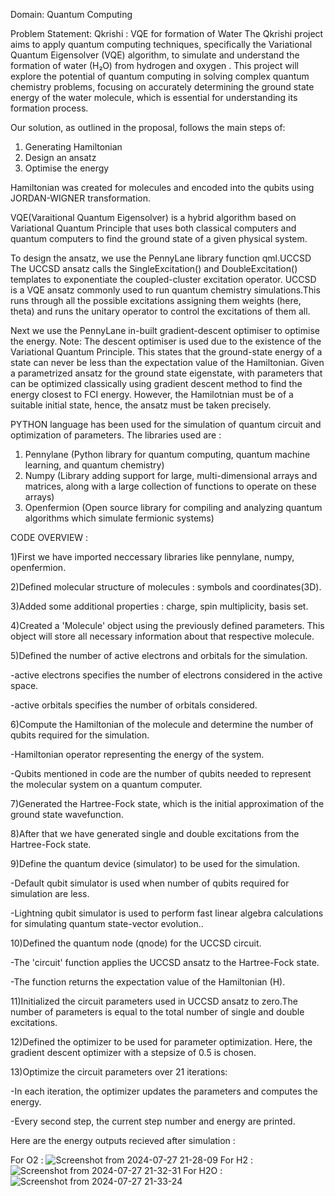 Domain: Quantum Computing

Problem Statement:
Qkrishi : VQE for formation of Water
The Qkrishi project aims to apply quantum computing techniques, specifically
the Variational Quantum Eigensolver (VQE) algorithm, to simulate and
understand the formation of water (H₂O) from hydrogen and oxygen . This
project will explore the potential of quantum computing in solving complex
quantum chemistry problems, focusing on accurately determining the ground
state energy of the water molecule, which is essential for understanding its
formation process.

Our solution, as outlined in the proposal, follows the main steps of:
1) Generating Hamiltonian
2) Design an ansatz
3) Optimise the energy

Hamiltonian was created for molecules and encoded into the qubits using JORDAN-WIGNER transformation.

VQE(Varaitional Quantum Eigensolver) is a hybrid algorithm based on Variational Quantum Principle that uses both classical computers and quantum computers to find the ground state of a given physical system.

To design the ansatz, we use the PennyLane library function qml.UCCSD
The UCCSD ansatz calls the SingleExcitation() and DoubleExcitation() templates to exponentiate the coupled-cluster excitation operator. UCCSD is a VQE ansatz commonly used to run quantum chemistry simulations.This runs through all the possible excitations assigning them weights (here, theta) and runs the unitary operator to control the excitations of them all.

Next we use the PennyLane in-built gradient-descent optimiser to optimise the energy.
Note: The descent optimiser is used due to the existence of the Variational Quantum Principle. This states that the ground-state energy of a state can never be less than the expectation value of the Hamiltonian.
Given a parametrized ansatz for the ground state eigenstate, with parameters that can be optimized classically using gradient descent method to find the energy closest to FCI energy.
However, the Hamilotnian must be of a suitable initial state, hence, the ansatz must be taken precisely.

PYTHON language has been used for the simulation of quantum circuit and optimization of parameters.
The libraries used are :
1) Pennylane (Python library for quantum computing, quantum machine learning, and quantum chemistry)
2) Numpy (Library adding support for large, multi-dimensional arrays and matrices, along with a large collection of functions to operate on these arrays)
3) Openfermion (Open source library for compiling and analyzing quantum algorithms which simulate fermionic systems)

CODE OVERVIEW :

1)First we have imported neccessary libraries like pennylane, numpy, openfermion.

2)Defined molecular structure of molecules : symbols and coordinates(3D).

3)Added some additional properties : charge, spin multiplicity, basis set.

4)Created a 'Molecule' object using the previously defined parameters. This object will store all necessary information about that respective molecule.

5)Defined the number of active electrons and orbitals for the simulation.

   -active electrons specifies the number of electrons considered in the active space. 
   
   -active orbitals specifies the number of orbitals considered.
   
6)Compute the Hamiltonian of the molecule and determine the number of qubits required for the simulation.

   -Hamiltonian operator representing the energy of the system.
   
   -Qubits mentioned in code are the number of qubits needed to represent the molecular system on a quantum computer.
   
7)Generated the Hartree-Fock state, which is the initial approximation of the ground state wavefunction.

8)After that we have generated single and double excitations from the Hartree-Fock state.

9)Define the quantum device (simulator) to be used for the simulation.

   -Default qubit simulator is used when number of qubits required for simulation are less.
   
   -Lightning qubit simulator is used to perform fast linear algebra calculations for simulating quantum state-vector evolution..
   
10)Defined the quantum node (qnode) for the UCCSD circuit.

   -The 'circuit' function applies the UCCSD ansatz to the Hartree-Fock state. 
   
   -The function returns the expectation value of the Hamiltonian (H).
   
11)Initialized the circuit parameters used in UCCSD ansatz to zero.The number of parameters is equal to the total number of single and double excitations.

12)Defined the optimizer to be used for parameter optimization. Here, the gradient descent optimizer with a stepsize of 0.5 is chosen.

13)Optimize the circuit parameters over 21 iterations:

   -In each iteration, the optimizer updates the parameters and computes the energy.
   
   -Every second step, the current step number and energy are printed.

Here are the energy outputs recieved after simulation : 

For O2 : ![Screenshot from 2024-07-27 21-28-09](https://github.com/user-attachments/assets/b19dc122-4a21-490a-b84c-2a3a80501469)
For H2 : ![Screenshot from 2024-07-27 21-32-31](https://github.com/user-attachments/assets/37f7192b-668e-40bf-9c2b-7c3ead13f166)
For H2O : ![Screenshot from 2024-07-27 21-33-24](https://github.com/user-attachments/assets/5d7672db-ebb5-4bec-b444-f12c3fa5d305)
